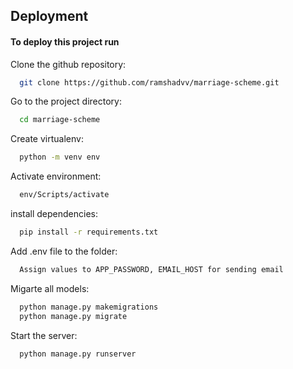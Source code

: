 ## Deployment

#### To deploy this project run

Clone the github repository:

```bash
  git clone https://github.com/ramshadvv/marriage-scheme.git
```

Go to the project directory:

```bash
  cd marriage-scheme
```

Create virtualenv:

```bash
  python -m venv env
```

Activate environment:

```bash
  env/Scripts/activate
```

install dependencies:

```bash
  pip install -r requirements.txt
```

Add .env file to the folder:

```bash
  Assign values to APP_PASSWORD, EMAIL_HOST for sending email
```

Migarte all models:

```bash
  python manage.py makemigrations
  python manage.py migrate
```

Start the server:

```bash
  python manage.py runserver
```
